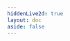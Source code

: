 ```yaml
---
hiddenLive2d: true
layout: doc
aside: false
---
```


<script setup>
import DocTransform from '../../src/components/tts/index.vue'
</script>

<ClientOnly>
 <DocTransform/>
</ClientOnly>
